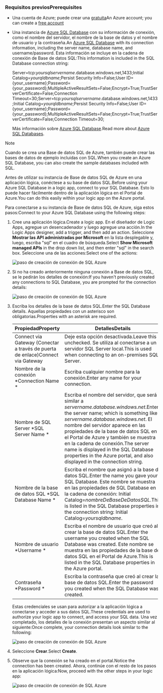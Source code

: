 ### <a name="prerequisites"></a><span data-ttu-id="10b2b-101">Requisitos previos</span><span class="sxs-lookup"><span data-stu-id="10b2b-101">Prerequisites</span></span>
* <span data-ttu-id="10b2b-102">Una cuenta de Azure; puede crear una [gratuita](https://azure.microsoft.com/free)</span><span class="sxs-lookup"><span data-stu-id="10b2b-102">An Azure account; you can create a [free account](https://azure.microsoft.com/free)</span></span>
* <span data-ttu-id="10b2b-103">Una instancia de [Azure SQL Database](../articles/sql-database/sql-database-get-started.md) con su información de conexión, como el nombre del servidor, el nombre de la base de datos y el nombre de usuario y la contraseña.</span><span class="sxs-lookup"><span data-stu-id="10b2b-103">An [Azure SQL Database](../articles/sql-database/sql-database-get-started.md) with its connection information, including the server name, database name, and username/password.</span></span> <span data-ttu-id="10b2b-104">Esta información se incluye en la cadena de conexión de Base de datos SQL:</span><span class="sxs-lookup"><span data-stu-id="10b2b-104">This information is included in the SQL Database connection string:</span></span>
  
    <span data-ttu-id="10b2b-105">Server=tcp:*yoursqlservername*.database.windows.net,1433;Initial Catalog=*yourqldbname*;Persist Security Info=False;User ID={your_username};Password={your_password};MultipleActiveResultSets=False;Encrypt=True;TrustServerCertificate=False;Connection Timeout=30;</span><span class="sxs-lookup"><span data-stu-id="10b2b-105">Server=tcp:*yoursqlservername*.database.windows.net,1433;Initial Catalog=*yourqldbname*;Persist Security Info=False;User ID={your_username};Password={your_password};MultipleActiveResultSets=False;Encrypt=True;TrustServerCertificate=False;Connection Timeout=30;</span></span>
  
    <span data-ttu-id="10b2b-106">Más información sobre [Azure SQL Database](https://azure.microsoft.com/services/sql-database).</span><span class="sxs-lookup"><span data-stu-id="10b2b-106">Read more about [Azure SQL Databases](https://azure.microsoft.com/services/sql-database).</span></span>

> [!NOTE]
> <span data-ttu-id="10b2b-107">Cuando se crea una Base de datos SQL de Azure, también puede crear las bases de datos de ejemplo incluidas con SQL.</span><span class="sxs-lookup"><span data-stu-id="10b2b-107">When you create an Azure SQL Database, you can also create the sample databases included with SQL.</span></span> 
> 
> 

<span data-ttu-id="10b2b-108">Antes de utilizar su instancia de Base de datos SQL de Azure en una aplicación lógica, conéctese a su base de datos SQL.</span><span class="sxs-lookup"><span data-stu-id="10b2b-108">Before using your Azure SQL Database in a logic app, connect to your SQL Database.</span></span> <span data-ttu-id="10b2b-109">Esto lo puede hacer fácilmente dentro de la aplicación lógica en el Portal de Azure.</span><span class="sxs-lookup"><span data-stu-id="10b2b-109">You can do this easily within your logic app on the Azure portal.</span></span>  

<span data-ttu-id="10b2b-110">Para conectarse a su instancia de Base de datos SQL de Azure, siga estos pasos:</span><span class="sxs-lookup"><span data-stu-id="10b2b-110">Connect to your Azure SQL Database using the following steps:</span></span>  

1. <span data-ttu-id="10b2b-111">Cree una aplicación lógica.</span><span class="sxs-lookup"><span data-stu-id="10b2b-111">Create a logic app.</span></span> <span data-ttu-id="10b2b-112">En el diseñador de Logic Apps, agregue un desencadenador y luego agregue una acción.</span><span class="sxs-lookup"><span data-stu-id="10b2b-112">In the Logic Apps designer, add a trigger, and then add an action.</span></span> <span data-ttu-id="10b2b-113">Seleccione **Mostrar las API administradas por Microsoft** en la lista desplegable y, luego, escriba "sql" en el cuadro de búsqueda.</span><span class="sxs-lookup"><span data-stu-id="10b2b-113">Select **Show Microsoft managed APIs** in the drop down list, and then enter "sql" in the search box.</span></span> <span data-ttu-id="10b2b-114">Seleccione una de las acciones:</span><span class="sxs-lookup"><span data-stu-id="10b2b-114">Select one of the actions:</span></span>  
   
    ![paso de creación de conexión de SQL Azure](./media/connectors-create-api-sqlazure/sql-actions.png)
2. <span data-ttu-id="10b2b-116">Si no ha creado anteriormente ninguna conexión a Base de datos SQL, se le pedirán los detalles de conexión:</span><span class="sxs-lookup"><span data-stu-id="10b2b-116">If you haven't previously created any connections to SQL Database, you are prompted for the connection details:</span></span>  
   
    ![paso de creación de conexión de SQL Azure](./media/connectors-create-api-sqlazure/connection-details.png) 
3. <span data-ttu-id="10b2b-118">Escriba los detalles de la base de datos SQL.</span><span class="sxs-lookup"><span data-stu-id="10b2b-118">Enter the SQL Database details.</span></span> <span data-ttu-id="10b2b-119">Aquellas propiedades con un asterisco son obligatorias.</span><span class="sxs-lookup"><span data-stu-id="10b2b-119">Properties with an asterisk are required.</span></span>
   
   | <span data-ttu-id="10b2b-120">Propiedad</span><span class="sxs-lookup"><span data-stu-id="10b2b-120">Property</span></span> | <span data-ttu-id="10b2b-121">Detalles</span><span class="sxs-lookup"><span data-stu-id="10b2b-121">Details</span></span> |
   | --- | --- |
   | <span data-ttu-id="10b2b-122">Connect via Gateway (Conectar a través de puerta de enlace)</span><span class="sxs-lookup"><span data-stu-id="10b2b-122">Connect via Gateway</span></span> |<span data-ttu-id="10b2b-123">Deje esta opción desactivada.</span><span class="sxs-lookup"><span data-stu-id="10b2b-123">Leave this unchecked.</span></span> <span data-ttu-id="10b2b-124">Se utiliza al conectarse a un servidor SQL Server local.</span><span class="sxs-lookup"><span data-stu-id="10b2b-124">This is used when connecting to an on-premises SQL Server.</span></span> |
   | <span data-ttu-id="10b2b-125">Nombre de la conexión *</span><span class="sxs-lookup"><span data-stu-id="10b2b-125">Connection Name *</span></span> |<span data-ttu-id="10b2b-126">Escriba cualquier nombre para la conexión.</span><span class="sxs-lookup"><span data-stu-id="10b2b-126">Enter any name for your connection.</span></span> |
   | <span data-ttu-id="10b2b-127">Nombre de SQL Server *</span><span class="sxs-lookup"><span data-stu-id="10b2b-127">SQL Server Name *</span></span> |<span data-ttu-id="10b2b-128">Escriba el nombre del servidor, que será similar a *servername.database.windows.net*.</span><span class="sxs-lookup"><span data-stu-id="10b2b-128">Enter the server name; which is something like *servername.database.windows.net*.</span></span> <span data-ttu-id="10b2b-129">El nombre del servidor aparece en las propiedades de la base de datos SQL en el Portal de Azure y también se muestra en la cadena de conexión.</span><span class="sxs-lookup"><span data-stu-id="10b2b-129">The server name is displayed in the SQL Database properties in the Azure portal, and also displayed in the connection string.</span></span> |
   | <span data-ttu-id="10b2b-130">Nombre de la base de datos SQL *</span><span class="sxs-lookup"><span data-stu-id="10b2b-130">SQL Database Name *</span></span> |<span data-ttu-id="10b2b-131">Escriba el nombre que asignó a la base de datos SQL.</span><span class="sxs-lookup"><span data-stu-id="10b2b-131">Enter the name you gave your SQL Database.</span></span> <span data-ttu-id="10b2b-132">Este nombre se muestra en las propiedades de SQL Database en la cadena de conexión: Initial Catalog=*nombreDeBaseDeDatosSQL*.</span><span class="sxs-lookup"><span data-stu-id="10b2b-132">This is listed in the SQL Database properties in the connection string: Initial Catalog=*yoursqldbname*.</span></span> |
   | <span data-ttu-id="10b2b-133">Nombre de usuario *</span><span class="sxs-lookup"><span data-stu-id="10b2b-133">Username *</span></span> |<span data-ttu-id="10b2b-134">Escriba el nombre de usuario que creó al crear la base de datos SQL.</span><span class="sxs-lookup"><span data-stu-id="10b2b-134">Enter the username you created when the SQL Database was created.</span></span> <span data-ttu-id="10b2b-135">Este nombre se muestra en las propiedades de la base de datos SQL en el Portal de Azure.</span><span class="sxs-lookup"><span data-stu-id="10b2b-135">This is listed in the SQL Database properties in the Azure portal.</span></span> |
   | <span data-ttu-id="10b2b-136">Contraseña *</span><span class="sxs-lookup"><span data-stu-id="10b2b-136">Password *</span></span> |<span data-ttu-id="10b2b-137">Escriba la contraseña que creó al crear la base de datos SQL.</span><span class="sxs-lookup"><span data-stu-id="10b2b-137">Enter the password you created when the SQL Database was created.</span></span> |
   
    <span data-ttu-id="10b2b-138">Estas credenciales se usan para autorizar a la aplicación lógica a conectarse y acceder a sus datos SQL.</span><span class="sxs-lookup"><span data-stu-id="10b2b-138">These credentials are used to authorize your logic app to connect, and access your SQL data.</span></span> <span data-ttu-id="10b2b-139">Una vez completado, los detalles de la conexión presentan un aspecto similar al siguiente:</span><span class="sxs-lookup"><span data-stu-id="10b2b-139">Once complete, your connection details look similar to the following:</span></span>  
   
    ![paso de creación de conexión de SQL Azure](./media/connectors-create-api-sqlazure/sample-connection.png) 
4. <span data-ttu-id="10b2b-141">Seleccione **Crear**.</span><span class="sxs-lookup"><span data-stu-id="10b2b-141">Select **Create**.</span></span> 
5. <span data-ttu-id="10b2b-142">Observe que la conexión se ha creado en el portal.</span><span class="sxs-lookup"><span data-stu-id="10b2b-142">Notice the connection has been created.</span></span> <span data-ttu-id="10b2b-143">Ahora, continúe con el resto de los pasos en la aplicación lógica:</span><span class="sxs-lookup"><span data-stu-id="10b2b-143">Now, proceed with the other steps in your logic app:</span></span> 
   
    ![paso de creación de conexión de SQL Azure](./media/connectors-create-api-sqlazure/table.png)

